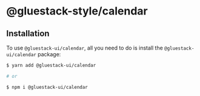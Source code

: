 # @gluestack-style/calendar

## Installation

To use `@gluestack-ui/calendar`, all you need to do is install the
`@gluestack-ui/calendar` package:

```sh
$ yarn add @gluestack-ui/calendar

# or

$ npm i @gluestack-ui/calendar
```
